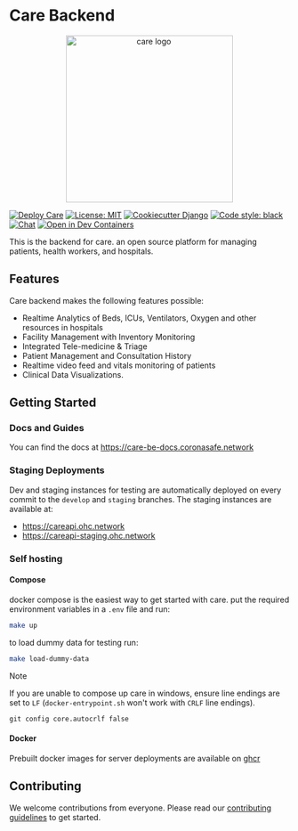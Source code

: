 # Care Backend

<p align="center">
  <a href="https://ohc.network">
    <picture>
      <source media="(prefers-color-scheme: dark)" srcset="./care/static/images/logos/light-logo.svg">
      <img alt="care logo" src="./care/static/images/logos/black-logo.svg"  width="300">
    </picture>
  </a>
</p>

[![Deploy Care](https://github.com/coronasafe/care/actions/workflows/deployment.yaml/badge.svg)](https://github.com/coronasafe/care/actions/workflows/deployment.yaml)
[![License: MIT](https://img.shields.io/badge/License-MIT-green.svg)](https://opensource.org/licenses/MIT)
[![Cookiecutter Django](https://img.shields.io/badge/built%20with-Cookiecutter%20Django-ff69b4.svg)](https://github.com/pydanny/cookiecutter-django/)
[![Code style: black](https://img.shields.io/badge/code%20style-black-000000.svg)](https://github.com/psf/black)
[![Chat](https://img.shields.io/badge/-Join%20us%20on%20slack-7b1c7d?logo=slack)](https://slack.coronasafe.in/)
[![Open in Dev Containers](https://img.shields.io/static/v1?label=&message=Open%20in%20Dev%20Containers&color=blue&logo=visualstudiocode)](https://vscode.dev/redirect?url=vscode://ms-vscode-remote.remote-containers/cloneInVolume?url=https://github.com/coronasafe/care)

This is the backend for care. an open source platform for managing patients, health workers, and hospitals.

## Features

Care backend makes the following features possible:

- Realtime Analytics of Beds, ICUs, Ventilators, Oxygen and other resources in hospitals
- Facility Management with Inventory Monitoring
- Integrated Tele-medicine & Triage
- Patient Management and Consultation History
- Realtime video feed and vitals monitoring of patients
- Clinical Data Visualizations.

## Getting Started

### Docs and Guides

You can find the docs at https://care-be-docs.coronasafe.network

### Staging Deployments

Dev and staging instances for testing are automatically deployed on every commit to the `develop` and `staging` branches.
The staging instances are available at:

- https://careapi.ohc.network
- https://careapi-staging.ohc.network

### Self hosting

#### Compose

docker compose is the easiest way to get started with care.
put the required environment variables in a `.env` file and run:

```bash
make up
```

to load dummy data for testing run:

```bash
make load-dummy-data
```

> [!NOTE]
> If you are unable to compose up care in windows, ensure line endings are set to `LF` (`docker-entrypoint.sh` won't
> work with `CRLF` line endings).
> ```
> git config core.autocrlf false
> ```

#### Docker

Prebuilt docker images for server deployments are available
on [ghcr](https://github.com/coronasafe/care/pkgs/container/care)

## Contributing

We welcome contributions from everyone. Please read our [contributing guidelines](./CONTRIBUTING.md) to get started.
